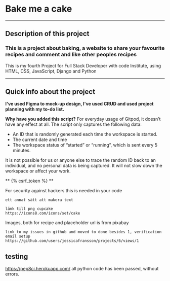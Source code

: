 # Bake me a cake
------
Description of this project
------
### This is a project about baking, a website to share your favourite recipes and comment and like other peoples recipes
This is my fourth Project for Full Stack Developer with code Institute, using HTML, CSS, JavaScript, Django and Python

------

## Quick info about the project

**I've used Figma to mock-up design, I've used CRUD and used project planning with my to-do list.** 

**Why have you added this script?**
For everyday usage of Gitpod, it doesn’t have any effect at all. The script only captures the following data:

- An ID that is randomly generated each time the workspace is started.
- The current date and time
- The workspace status of “started” or “running”, which is sent every 5 minutes.

It is not possible for us or anyone else to trace the random ID back to an individual, and no personal data is being captured. It will not slow down the workspace or affect your work.


** {% csrf_token %} **

For security against hackers this is needed in your code 

```
ett annat sätt att makera text
```

```
länk till png cupcake
https://icons8.com/icons/set/cake
```

Images, both for recipe and placeholder url is from pixabay 

```
link to my issues in github and moved to done besides 1, verification email setup
https://github.com/users/jessicafransson/projects/6/views/1
```

## testing

https://pep8ci.herokuapp.com/ all python code has been passed, without errors. 
